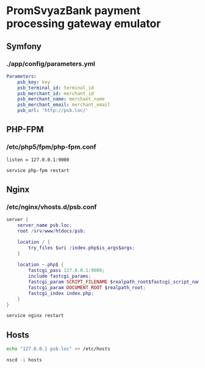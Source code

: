# PromSvyazBank payment processing gateway emulator
## Symfony
### ./app/config/parameters.yml
```yml
Parameters:
    psb_key: key
    psb_terminal_id: terminal_id
    psb_merchant_id: merchant_id
    psb_merchant_name: merchant_name
    psb_merchant_email: merchant_email
    psb_url: 'http://psb.loc/'
```

## PHP-FPM
### /etc/php5/fpm/php-fpm.conf
```
listen = 127.0.0.1:9000
```

```bash
service php-fpm restart
```

## Nginx
### /etc/nginx/vhosts.d/psb.conf
```lua
server {
    server_name psb.loc;
    root /srv/www/htdocs/psb;

    location / {
        try_files $uri /index.php$is_args$args;
    }
    
    location ~.php$ {
        fastcgi_pass 127.0.0.1:9000;
        include fastcgi_params;
        fastcgi_param SCRIPT_FILENAME $realpath_root$fastcgi_script_name;
        fastcgi_param DOCUMENT_ROOT $realpath_root;
        fastcgi_index index.php;
    }
}
```

```bash
service nginx restart
```

## Hosts

```bash
echo "127.0.0.1 psb.loc" >> /etc/hosts
```

```bash
nscd -i hosts
```
